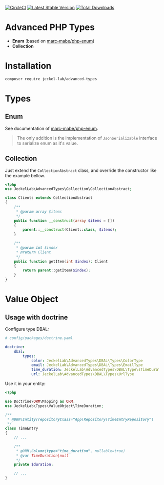 [![CircleCI](https://circleci.com/gh/Jeckel-Lab/advanced-types.svg?style=svg)](https://circleci.com/gh/Jeckel-Lab/advanced-types) [![Latest Stable Version](https://poser.pugx.org/jeckel-lab/advanced-types/v/stable)](https://packagist.org/packages/jeckel-lab/advanced-types) [![Total Downloads](https://poser.pugx.org/jeckel-lab/advanced-types/downloads)](https://packagist.org/packages/jeckel-lab/advanced-types)

# Advanced PHP Types

- **Enum** (based on [marc-mabe/php-enum](https://github.com/marc-mabe/php-enum))
- **Collection**

# Installation

```bash
composer require jeckel-lab/advanced-types
```

# Types

## Enum

See documentation of [marc-mabe/php-enum](https://github.com/marc-mabe/php-enum).

> The only addition is the implementation of `JsonSerializable` interface to serialize enum as it's value.

## Collection

Just extend the `CollectionAbstract` class, and override the constructor like the example bellow.

```php
<?php
use JeckelLab\AdvancedTypes\Collection\CollectionAbstract;

class Clients extends CollectionAbstract
{
    /**
     * @param array $items
     */
    public function __construct(array $items = [])
    {
        parent::__construct(Client::class, $items);
    }

    /**
     * @param int $index
     * @return Client
     */
    public function getItem(int $index): Client
    {
        return parent::getItem($index);
    }
}
```


# Value Object

## Usage with doctrine

Configure type DBAL:

```yaml
# config/packages/doctrine.yaml

doctrine:
    dbal:
        types:
            color: JeckelLab\AdvancedTypes\DBAL\Types\ColorType
            email: JeckelLab\AdvancedTypes\DBAL\Types\EmailType
            time_duration: JeckelLab\AdvancedTypes\DBAL\Type\sTimeDurationType
            url: JeckelLab\AdvancedTypes\DBAL\Types\UrlType
```

Use it in your entity:

```php
<?php

use Doctrine\ORM\Mapping as ORM;
use JeckelLab\Types\ValueObject\TimeDuration;

/**
 * @ORM\Entity(repositoryClass="App\Repository\TimeEntryRepository")
 */
class TimeEntry
{
    // ...

    /**
     * @ORM\Column(type="time_duration", nullable=true)
     * @var TimeDuration|null
     */
    private $duration;

    // ...
}
```
